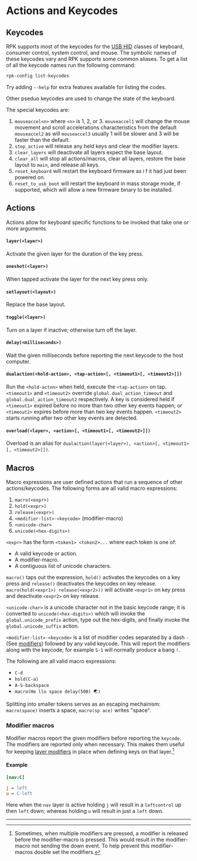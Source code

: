 # Actions and Keycodes

## Keycodes

RPK supports most of the keycodes for the [USB HID][1] classes of keyboard, consumer control, system
control, and mouse. The symbolic names of these keycodes vary and RPK supports some common
aliases. To get a list of all the keycode names run the following command:

```sh
rpk-config list-keycodes
```

Try adding `--help` for extra features available for listing the codes.

Other pseduo keycodes are used to change the state of the keyboard.


The special keycodes are:

1. `mouseaccel<n>` where `<n>` is 1, 2, or 3. `mouseaccel1` will change the mouse movement and
   scroll accelerations characteristics from the default `mouseaccel2` as will `mouseaccel3` usually
   1 will be slower and 3 will be faster than the default.
1. `stop_active` will release any held keys and clear the modifier layers.
1. `clear_layers` will deactivate all layers expect the base layout.
1. `clear_all` will stop all actions/macros, clear all layers, restore the base layout to `main`,
   and release all keys.
1. `reset_keyboard` will restart the keyboard firmware as i f it had just been powered on.
1. `reset_to_usb_boot` will restart the keyboard in mass storage mode, if supported, which will
   allow a new firmware binary to be installed.


## Actions

Actions allow for keyboard specific functions to be invoked that take one or more arguments.

#### `layer(<layer>)`

Activate the given layer for the duration of the key press.

#### `oneshot(<layer>)`

When tapped activate the layer for the next key press only.

#### `setlayout(<layout>)`

Replace the base layout.

#### `toggle(<layer>)`

Turn on a layer if inactive; otherwise turn off the layer.

#### `delay(<milliseconds>)`

Wait the given milliseconds before reporting the next keycode to the host computer.

#### `dualaction(<hold-action>, <tap-action>[, <timeout1>[, <timeout2>]])`

Run the `<hold-acton>` when held, execute the `<tap-action>` on tap. `<timeout1>` and `<timeout2>`
override `global.dual_action_timeout` and `global.dual_action_timeout2` respectively. A key is
considered held if `<timeout1>` expired before no more than two other key events happen; or
`<timeout2>` expires before more than two key events happen. `<timeout2>` starts running after two
other key events are detected.

#### `overload(<layer>, <action>[, <timeout1>[, <timeout2>]])`

Overload is an alias for `dualaction(layer(<layer>), <action>[, <timeout1>[, <timeout2>]])`.

## Macros

Macro expressions are user defined actions that run a sequence of other actions/keycodes. The
following forms are all valid macro expressions:

1. `macro(<expr>)`
1. `hold(<expr>)`
1. `release(<expr>)`
1. `<modifier-list>-<keycode>` (modifier-macro)
1. `<unicode-char>`
1. `unicode(<hex-digits>)`

`<expr>` has the form `<token1> <token2>...` where each token is one of:

* A valid keycode or action.
* A modifier-macro.
* A contiguous list of unicode characters.

`macro()` taps out the expression, `hold()` activates the keycodes on a key press and `release()`
deactivates the keycodes on key release. `macro(hold(<expr1>) release(<expr2>))` will activate
`<expr1>` on key press and deactivate `<expr2>` on key release.

`<unicode-char>` is a unicode character not in the basic keycode range; it is converted to
`unicode(<hex-digits>)` which will invoke the `global.unicode_prefix` action, type out the
hex-digits, and finally invoke the `global.unicode_suffix` action.

`<modifier-list>-<keycode>` is a list of modifier codes separated by a dash `-` (See [modifiers][2])
followed by any valid keycode. This will report the modifiers along with the keycode; for example
`S-1` will normally produce a bang `!`.

The following are all valid macro expressions:

* `C-d`
* `hold(C-a)`
* `A-S-backspace`
* `macro(He llo space delay(500) 🌏)`

Splitting into smaller tokens serves as an escaping mechainism: `macro(space)` inserts a space,
`macro(sp ace)` writes "space".

### Modifier macros

Modifier macros report the given modifiers before reporting the `keycode`. The modifiers are
reported only when necessary. This makes them useful for keeping [layer modifiers][2] in place when
defining keys on that layer.[^note1]

#### Example

```ini
[nav:C]

j = left
u = C-left
```

Here when the `nav` layer is active holding `j` will result in a `leftcontrol` up then `left` down;
whereas holding `u` will result in just a `left` down.

---

[^note1]: Sometimes, when multiple modifiers are pressed, a modifier is released before the
    modifier-macro is pressed. This would result in the modifier-macro not sending the down
    event. To help prevent this modifier-macros double set the modifiers.

[1]: https://en.wikipedia.org/wiki/USB_human_interface_device_class
[2]: layers.md#modifiers
